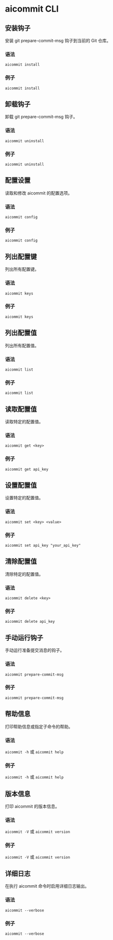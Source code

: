# aicommit CLI

## 安装钩子

安装 git prepare-commit-msg 钩子到当前的 Git 仓库。

### 语法

`aicommit install`

### 例子

`aicommit install`

## 卸载钩子

卸载 git prepare-commit-msg 钩子。

### 语法

`aicommit uninstall`

### 例子

`aicommit uninstall`

## 配置设置

读取和修改 aicommit 的配置选项。

### 语法

`aicommit config`

### 例子

`aicommit config`

## 列出配置键

列出所有配置键。

### 语法

`aicommit keys`

### 例子

`aicommit keys`

## 列出配置值

列出所有配置值。

### 语法

`aicommit list`

### 例子

`aicommit list`

## 读取配置值

读取特定的配置值。

### 语法

`aicommit get <key>`

### 例子

`aicommit get api_key`

## 设置配置值

设置特定的配置值。

### 语法

`aicommit set <key> <value>`

### 例子

`aicommit set api_key "your_api_key"`

## 清除配置值

清除特定的配置值。

### 语法

`aicommit delete <key>`

### 例子

`aicommit delete api_key`

## 手动运行钩子

手动运行准备提交消息的钩子。

### 语法

`aicommit prepare-commit-msg`

### 例子

`aicommit prepare-commit-msg`

## 帮助信息

打印帮助信息或指定子命令的帮助。

### 语法

`aicommit -h` 或 `aicommit help`

### 例子

`aicommit -h` 或 `aicommit help`

## 版本信息

打印 aicommit 的版本信息。

### 语法

`aicommit -V` 或 `aicommit version`

### 例子

`aicommit -V` 或 `aicommit version`

## 详细日志

在执行 aicommit 命令时启用详细日志输出。

### 语法

`aicommit --verbose`

### 例子

`aicommit --verbose`
